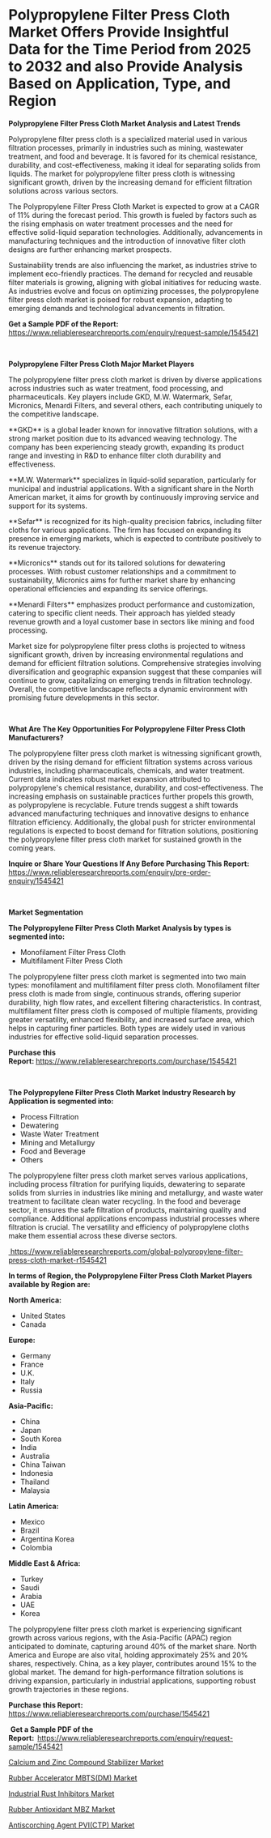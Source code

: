 <p><h1>Polypropylene Filter Press Cloth Market Offers Provide Insightful Data for the Time Period from 2025 to 2032 and also Provide Analysis Based on Application, Type, and Region</h1></p><p><strong>Polypropylene Filter Press Cloth Market Analysis and Latest Trends</strong></p>
<p><p>Polypropylene filter press cloth is a specialized material used in various filtration processes, primarily in industries such as mining, wastewater treatment, and food and beverage. It is favored for its chemical resistance, durability, and cost-effectiveness, making it ideal for separating solids from liquids. The market for polypropylene filter press cloth is witnessing significant growth, driven by the increasing demand for efficient filtration solutions across various sectors. </p><p>The Polypropylene Filter Press Cloth Market is expected to grow at a CAGR of 11% during the forecast period. This growth is fueled by factors such as the rising emphasis on water treatment processes and the need for effective solid-liquid separation technologies. Additionally, advancements in manufacturing techniques and the introduction of innovative filter cloth designs are further enhancing market prospects. </p><p>Sustainability trends are also influencing the market, as industries strive to implement eco-friendly practices. The demand for recycled and reusable filter materials is growing, aligning with global initiatives for reducing waste. As industries evolve and focus on optimizing processes, the polypropylene filter press cloth market is poised for robust expansion, adapting to emerging demands and technological advancements in filtration.</p></p>
<p><strong>Get a Sample PDF of the Report:&nbsp;</strong> <a href="https://www.reliableresearchreports.com/enquiry/request-sample/1545421?utm_campaign=123&utm_medium=2&utm_source=Github&utm_content=ia&utm_term=02022025&utm_id=polypropylene-filter-press-cloth">https://www.reliableresearchreports.com/enquiry/request-sample/1545421</a></p>
<p>&nbsp;</p>
<p><strong>Polypropylene Filter Press Cloth Major Market Players</strong></p>
<p><p>The polypropylene filter press cloth market is driven by diverse applications across industries such as water treatment, food processing, and pharmaceuticals. Key players include GKD, M.W. Watermark, Sefar, Micronics, Menardi Filters, and several others, each contributing uniquely to the competitive landscape.</p><p>**GKD** is a global leader known for innovative filtration solutions, with a strong market position due to its advanced weaving technology. The company has been experiencing steady growth, expanding its product range and investing in R&D to enhance filter cloth durability and effectiveness.</p><p>**M.W. Watermark** specializes in liquid-solid separation, particularly for municipal and industrial applications. With a significant share in the North American market, it aims for growth by continuously improving service and support for its systems.</p><p>**Sefar** is recognized for its high-quality precision fabrics, including filter cloths for various applications. The firm has focused on expanding its presence in emerging markets, which is expected to contribute positively to its revenue trajectory.</p><p>**Micronics** stands out for its tailored solutions for dewatering processes. With robust customer relationships and a commitment to sustainability, Micronics aims for further market share by enhancing operational efficiencies and expanding its service offerings.</p><p>**Menardi Filters** emphasizes product performance and customization, catering to specific client needs. Their approach has yielded steady revenue growth and a loyal customer base in sectors like mining and food processing.</p><p>Market size for polypropylene filter press cloths is projected to witness significant growth, driven by increasing environmental regulations and demand for efficient filtration solutions. Comprehensive strategies involving diversification and geographic expansion suggest that these companies will continue to grow, capitalizing on emerging trends in filtration technology. Overall, the competitive landscape reflects a dynamic environment with promising future developments in this sector.</p></p>
<p>&nbsp;</p>
<p><strong>What Are The Key Opportunities For Polypropylene Filter Press Cloth Manufacturers?</strong></p>
<p><p>The polypropylene filter press cloth market is witnessing significant growth, driven by the rising demand for efficient filtration systems across various industries, including pharmaceuticals, chemicals, and water treatment. Current data indicates robust market expansion attributed to polypropylene's chemical resistance, durability, and cost-effectiveness. The increasing emphasis on sustainable practices further propels this growth, as polypropylene is recyclable. Future trends suggest a shift towards advanced manufacturing techniques and innovative designs to enhance filtration efficiency. Additionally, the global push for stricter environmental regulations is expected to boost demand for filtration solutions, positioning the polypropylene filter press cloth market for sustained growth in the coming years.</p></p>
<p><strong>Inquire or Share Your Questions If Any Before Purchasing This Report:</strong> <a href="https://www.reliableresearchreports.com/enquiry/pre-order-enquiry/1545421?utm_campaign=123&utm_medium=2&utm_source=Github&utm_content=ia&utm_term=02022025&utm_id=polypropylene-filter-press-cloth">https://www.reliableresearchreports.com/enquiry/pre-order-enquiry/1545421</a></p>
<p>&nbsp;</p>
<p><strong>Market Segmentation</strong></p>
<p><strong>The Polypropylene Filter Press Cloth Market Analysis by types is segmented into:</strong></p>
<p><ul><li>Monofilament Filter Press Cloth</li><li>Multifilament Filter Press Cloth</li></ul></p>
<p><p>The polypropylene filter press cloth market is segmented into two main types: monofilament and multifilament filter press cloth. Monofilament filter press cloth is made from single, continuous strands, offering superior durability, high flow rates, and excellent filtering characteristics. In contrast, multifilament filter press cloth is composed of multiple filaments, providing greater versatility, enhanced flexibility, and increased surface area, which helps in capturing finer particles. Both types are widely used in various industries for effective solid-liquid separation processes.</p></p>
<p><strong>Purchase this Report:&nbsp;</strong><a href="https://www.reliableresearchreports.com/purchase/1545421?utm_campaign=123&utm_medium=2&utm_source=Github&utm_content=ia&utm_term=02022025&utm_id=polypropylene-filter-press-cloth">https://www.reliableresearchreports.com/purchase/1545421</a></p>
<p>&nbsp;</p>
<p><strong>The Polypropylene Filter Press Cloth Market Industry Research by Application is segmented into:</strong></p>
<p><ul><li>Process Filtration</li><li>Dewatering</li><li>Waste Water Treatment</li><li>Mining and Metallurgy</li><li>Food and Beverage</li><li>Others</li></ul></p>
<p><p>The polypropylene filter press cloth market serves various applications, including process filtration for purifying liquids, dewatering to separate solids from slurries in industries like mining and metallurgy, and waste water treatment to facilitate clean water recycling. In the food and beverage sector, it ensures the safe filtration of products, maintaining quality and compliance. Additional applications encompass industrial processes where filtration is crucial. The versatility and efficiency of polypropylene cloths make them essential across these diverse sectors.</p></p>
<p><a href="https://www.reliableresearchreports.com/global-polypropylene-filter-press-cloth-market-r1545421?utm_campaign=123&utm_medium=2&utm_source=Github&utm_content=ia&utm_term=02022025&utm_id=polypropylene-filter-press-cloth">&nbsp;https://www.reliableresearchreports.com/global-polypropylene-filter-press-cloth-market-r1545421</a></p>
<p><strong>In terms of Region, the Polypropylene Filter Press Cloth Market Players available by Region are:</strong></p>
<p>
    <p> <strong> North America: </strong>
        <ul>
            <li>United States</li>
            <li>Canada</li>
        </ul>
        </p> 
    <p> <strong> Europe: </strong>
        <ul>
            <li>Germany</li>
            <li>France</li>
            <li>U.K.</li>
            <li>Italy</li>
            <li>Russia</li>
        </ul>
        </p> 
    <p> <strong> Asia-Pacific: </strong>
        <ul>
            <li>China</li>
            <li>Japan</li>
            <li>South Korea</li>
            <li>India</li>
            <li>Australia</li>
            <li>China Taiwan</li>
            <li>Indonesia</li>
            <li>Thailand</li>
            <li>Malaysia</li>
        </ul>
        </p> 
    <p> <strong> Latin America: </strong>
        <ul>
            <li>Mexico</li>
            <li>Brazil</li>
            <li>Argentina Korea</li>
            <li>Colombia</li>
        </ul>
        </p> 
    <p> <strong> Middle East & Africa: </strong>
        <ul>
            <li>Turkey</li>
            <li>Saudi</li>
            <li>Arabia</li>
            <li>UAE</li>
            <li>Korea</li>
        </ul>
    </p>
    </p>
<p><p>The polypropylene filter press cloth market is experiencing significant growth across various regions, with the Asia-Pacific (APAC) region anticipated to dominate, capturing around 40% of the market share. North America and Europe are also vital, holding approximately 25% and 20% shares, respectively. China, as a key player, contributes around 15% to the global market. The demand for high-performance filtration solutions is driving expansion, particularly in industrial applications, supporting robust growth trajectories in these regions.</p></p>
<p><strong>Purchase this Report: </strong><a href="https://www.reliableresearchreports.com/purchase/1545421?utm_campaign=123&utm_medium=2&utm_source=Github&utm_content=ia&utm_term=02022025&utm_id=polypropylene-filter-press-cloth">https://www.reliableresearchreports.com/purchase/1545421</a></p>
<p>&nbsp;<strong>Get a Sample PDF of the Report:&nbsp;&nbsp;</strong><a href="https://www.reliableresearchreports.com/enquiry/request-sample/1545421?utm_campaign=123&utm_medium=2&utm_source=Github&utm_content=ia&utm_term=02022025&utm_id=polypropylene-filter-press-cloth">https://www.reliableresearchreports.com/enquiry/request-sample/1545421</a></p>
<p><strong></strong></p>
<p><p><a href="https://github.com/agdonthisa/Market-Research-Report-List-1/blob/main/calcium-and-zinc-compound-stabilizer-market.md?utm_campaign=123&utm_medium=2&utm_source=Github&utm_content=ia&utm_term=02022025&utm_id=polypropylene-filter-press-cloth">Calcium and Zinc Compound Stabilizer Market</a></p><p><a href="https://github.com/hartsockdonnette82/Market-Research-Report-List-1/blob/main/rubber-accelerator-mbtsdm-market.md?utm_campaign=123&utm_medium=2&utm_source=Github&utm_content=ia&utm_term=02022025&utm_id=polypropylene-filter-press-cloth">Rubber Accelerator MBTS(DM) Market</a></p><p><a href="https://github.com/birnbaumbulah0/Market-Research-Report-List-1/blob/main/industrial-rust-inhibitors-market.md?utm_campaign=123&utm_medium=2&utm_source=Github&utm_content=ia&utm_term=02022025&utm_id=polypropylene-filter-press-cloth">Industrial Rust Inhibitors Market</a></p><p><a href="https://github.com/biomochaben4/Market-Research-Report-List-1/blob/main/rubber-antioxidant-mbz-market.md?utm_campaign=123&utm_medium=2&utm_source=Github&utm_content=ia&utm_term=02022025&utm_id=polypropylene-filter-press-cloth">Rubber Antioxidant MBZ Market</a></p><p><a href="https://github.com/akaalahk/Market-Research-Report-List-1/blob/main/antiscorching-agent-pvictp-market.md?utm_campaign=123&utm_medium=2&utm_source=Github&utm_content=ia&utm_term=02022025&utm_id=polypropylene-filter-press-cloth">Antiscorching Agent PVI(CTP) Market</a></p></p>